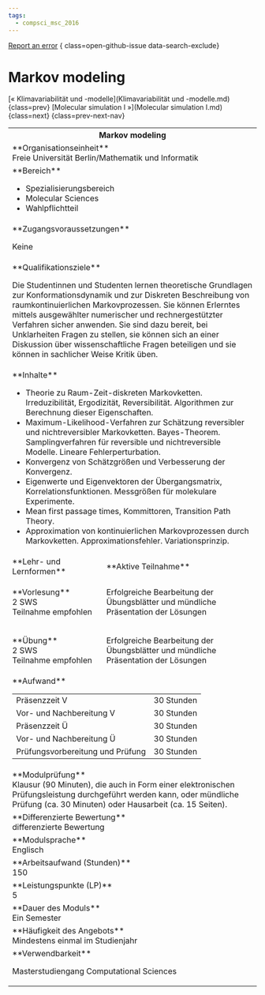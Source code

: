 ```yaml
---
tags:
  - compsci_msc_2016
---
```

[Report an error](https://github.com/SGSSGene/FUB-SUP/issues/new?title=Error%20in%20%22Markov%20modeling%22&body=There%20seems%20to%20be%20an%20error%20in%20module%20%22Markov%20modeling%22%2E%0A%0A%3CDescribe%20here%20a%20slightly%20more%20detailed%20description%20of%20what%20is%20wrong%3E&labels=bug)
{ class=open-github-issue data-search-exclude}

# Markov modeling

[« Klimavariabilität und -modelle](Klimavariabilität und -modelle.md){class=prev}
[Molecular simulation I »](Molecular simulation I.md){class=next}
{class=prev-next-nav}

<table markdown id="moduledesc">
<tr markdown class="moduledesc_head"><th colspan="2">Markov modeling </th></tr>
<tr markdown><td colspan="2">**Organisationseinheit**   <br>Freie Universität Berlin/Mathematik und Informatik</td></tr>

<tr markdown><td colspan="2">**Bereich**<br>


- Spezialisierungsbereich
- Molecular Sciences
- Wahlpflichtteil

</td></tr>

<tr markdown><td colspan="2">**Zugangsvoraussetzungen** <br>

Keine


</td></tr>
<tr markdown><td colspan="2">**Qualifikationsziele**    <br>

Die Studentinnen und Studenten lernen theoretische Grundlagen zur
Konformationsdynamik und zur Diskreten Beschreibung von raumkontinuierlichen
Markovprozessen. Sie können Erlerntes mittels ausgewählter numerischer und
rechnergestützter Verfahren sicher anwenden. Sie sind dazu bereit, bei
Unklarheiten Fragen zu stellen, sie können sich an einer Diskussion über
wissenschaftliche Fragen beteiligen und sie können in sachlicher Weise
Kritik üben.


</td></tr>
<tr markdown><td colspan="2">**Inhalte**                <br>


- Theorie zu Raum-Zeit-diskreten Markovketten. Irreduzibilität, Ergodizität,
  Reversibilität. Algorithmen zur Berechnung dieser Eigenschaften.
- Maximum-Likelihood-Verfahren zur Schätzung reversibler und
  nichtreversibler Markovketten. Bayes-Theorem. Samplingverfahren für
  reversible und nichtreversible Modelle. Lineare Fehlerperturbation.
- Konvergenz von Schätzgrößen und Verbesserung der Konvergenz.
- Eigenwerte und Eigenvektoren der Übergangsmatrix, Korrelationsfunktionen.
  Messgrößen für molekulare Experimente.
- Mean first passage times, Kommittoren, Transition Path Theory.
- Approximation von kontinuierlichen Markovprozessen durch Markovketten.
  Approximationsfehler. Variationsprinzip.


</td></tr>

<tr markdown><td>**Lehr- und Lernformen**</td><td>**Aktive Teilnahme**</td></tr>
<tr markdown><td> **Vorlesung** <br>2 SWS <br> Teilnahme empfohlen</td><td>

Erfolgreiche Bearbeitung der Übungsblätter und mündliche Präsentation der Lösungen
</td></tr>
<tr markdown><td> **Übung** <br>2 SWS <br> Teilnahme empfohlen</td><td>

Erfolgreiche Bearbeitung der Übungsblätter und mündliche Präsentation der Lösungen
</td></tr>
<tr markdown><td colspan="2">**Aufwand**                <br>
<table class="aufwand_table">
<tr><td>Präsenzzeit V</td><td>30 Stunden</td></tr>
<tr><td>Vor- und Nachbereitung V</td><td>30 Stunden</td></tr>
<tr><td>Präsenzzeit Ü</td><td>30 Stunden</td></tr>
<tr><td>Vor- und Nachbereitung Ü</td><td>30 Stunden</td></tr>
<tr><td>Prüfungsvorbereitung und Prüfung</td><td>30 Stunden</td></tr>
</table>

</td></tr>
<tr markdown><td colspan="2">**Modulprüfung**             <br>Klausur (90 Minuten), die auch in Form einer elektronischen Prüfungsleistung
durchgeführt werden kann, oder mündliche Prüfung (ca. 30 Minuten) oder
Hausarbeit (ca. 15 Seiten).


</td></tr>
<tr markdown><td colspan="2">**Differenzierte Bewertung** <br>differenzierte Bewertung

</td></tr>
<tr markdown><td colspan="2">**Modulsprache**             <br>Englisch</td></tr>
<tr markdown><td colspan="2">**Arbeitsaufwand (Stunden)** <br>150</td></tr>
<tr markdown><td colspan="2">**Leistungspunkte (LP)**     <br>5</td></tr>
<tr markdown><td colspan="2">**Dauer des Moduls**         <br>Ein Semester</td></tr>
<tr markdown><td colspan="2">**Häufigkeit des Angebots**  <br>Mindestens einmal im Studienjahr</td></tr>
<tr markdown><td colspan="2">**Verwendbarkeit**           <br>

Masterstudiengang Computational Sciences


</td></tr>


</table>
